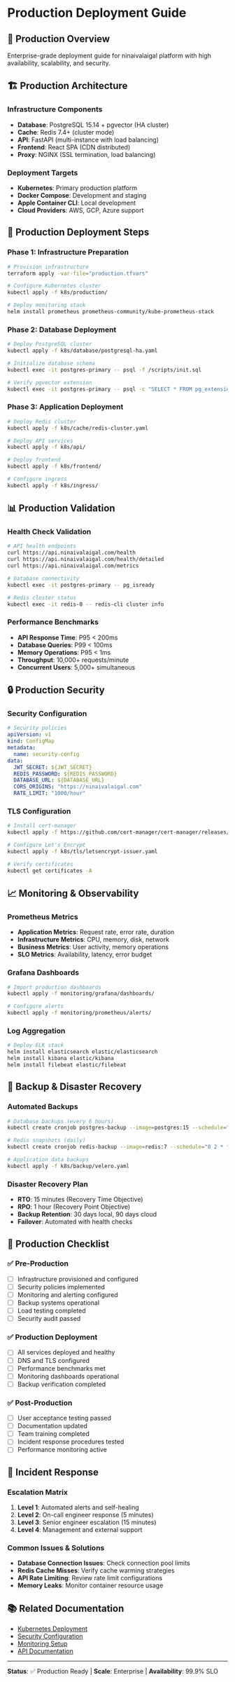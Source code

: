 # Production Deployment Guide

## 🎯 Production Overview

Enterprise-grade deployment guide for ninaivalaigal platform with high availability, scalability, and security.

## 🏗️ Production Architecture

### Infrastructure Components
- **Database**: PostgreSQL 15.14 + pgvector (HA cluster)
- **Cache**: Redis 7.4+ (cluster mode)
- **API**: FastAPI (multi-instance with load balancing)
- **Frontend**: React SPA (CDN distributed)
- **Proxy**: NGINX (SSL termination, load balancing)

### Deployment Targets
- **Kubernetes**: Primary production platform
- **Docker Compose**: Development and staging
- **Apple Container CLI**: Local development
- **Cloud Providers**: AWS, GCP, Azure support

## 🚀 Production Deployment Steps

### Phase 1: Infrastructure Preparation
```bash
# Provision infrastructure
terraform apply -var-file="production.tfvars"

# Configure Kubernetes cluster
kubectl apply -f k8s/production/

# Deploy monitoring stack
helm install prometheus prometheus-community/kube-prometheus-stack
```

### Phase 2: Database Deployment
```bash
# Deploy PostgreSQL cluster
kubectl apply -f k8s/database/postgresql-ha.yaml

# Initialize database schema
kubectl exec -it postgres-primary -- psql -f /scripts/init.sql

# Verify pgvector extension
kubectl exec -it postgres-primary -- psql -c "SELECT * FROM pg_extension WHERE extname='vector';"
```

### Phase 3: Application Deployment
```bash
# Deploy Redis cluster
kubectl apply -f k8s/cache/redis-cluster.yaml

# Deploy API services
kubectl apply -f k8s/api/

# Deploy frontend
kubectl apply -f k8s/frontend/

# Configure ingress
kubectl apply -f k8s/ingress/
```

## 📊 Production Validation

### Health Check Validation
```bash
# API health endpoints
curl https://api.ninaivalaigal.com/health
curl https://api.ninaivalaigal.com/health/detailed
curl https://api.ninaivalaigal.com/metrics

# Database connectivity
kubectl exec -it postgres-primary -- pg_isready

# Redis cluster status
kubectl exec -it redis-0 -- redis-cli cluster info
```

### Performance Benchmarks
- **API Response Time**: P95 < 200ms
- **Database Queries**: P99 < 100ms
- **Memory Operations**: P95 < 1ms
- **Throughput**: 10,000+ requests/minute
- **Concurrent Users**: 5,000+ simultaneous

## 🔒 Production Security

### Security Configuration
```yaml
# Security policies
apiVersion: v1
kind: ConfigMap
metadata:
  name: security-config
data:
  JWT_SECRET: ${JWT_SECRET}
  REDIS_PASSWORD: ${REDIS_PASSWORD}
  DATABASE_URL: ${DATABASE_URL}
  CORS_ORIGINS: "https://ninaivalaigal.com"
  RATE_LIMIT: "1000/hour"
```

### TLS Configuration
```bash
# Install cert-manager
kubectl apply -f https://github.com/cert-manager/cert-manager/releases/download/v1.13.0/cert-manager.yaml

# Configure Let's Encrypt
kubectl apply -f k8s/tls/letsencrypt-issuer.yaml

# Verify certificates
kubectl get certificates -A
```

## 📈 Monitoring & Observability

### Prometheus Metrics
- **Application Metrics**: Request rate, error rate, duration
- **Infrastructure Metrics**: CPU, memory, disk, network
- **Business Metrics**: User activity, memory operations
- **SLO Metrics**: Availability, latency, error budget

### Grafana Dashboards
```bash
# Import production dashboards
kubectl apply -f monitoring/grafana/dashboards/

# Configure alerts
kubectl apply -f monitoring/prometheus/alerts/
```

### Log Aggregation
```bash
# Deploy ELK stack
helm install elasticsearch elastic/elasticsearch
helm install kibana elastic/kibana
helm install filebeat elastic/filebeat
```

## 🔄 Backup & Disaster Recovery

### Automated Backups
```bash
# Database backups (every 6 hours)
kubectl create cronjob postgres-backup --image=postgres:15 --schedule="0 */6 * * *"

# Redis snapshots (daily)
kubectl create cronjob redis-backup --image=redis:7 --schedule="0 2 * * *"

# Application data backups
kubectl apply -f k8s/backup/velero.yaml
```

### Disaster Recovery Plan
- **RTO**: 15 minutes (Recovery Time Objective)
- **RPO**: 1 hour (Recovery Point Objective)
- **Backup Retention**: 30 days local, 90 days cloud
- **Failover**: Automated with health checks

## 🎯 Production Checklist

### ✅ Pre-Production
- [ ] Infrastructure provisioned and configured
- [ ] Security policies implemented
- [ ] Monitoring and alerting configured
- [ ] Backup systems operational
- [ ] Load testing completed
- [ ] Security audit passed

### ✅ Production Deployment
- [ ] All services deployed and healthy
- [ ] DNS and TLS configured
- [ ] Performance benchmarks met
- [ ] Monitoring dashboards operational
- [ ] Backup verification completed

### ✅ Post-Production
- [ ] User acceptance testing passed
- [ ] Documentation updated
- [ ] Team training completed
- [ ] Incident response procedures tested
- [ ] Performance monitoring active

## 🚨 Incident Response

### Escalation Matrix
1. **Level 1**: Automated alerts and self-healing
2. **Level 2**: On-call engineer response (5 minutes)
3. **Level 3**: Senior engineer escalation (15 minutes)
4. **Level 4**: Management and external support

### Common Issues & Solutions
- **Database Connection Issues**: Check connection pool limits
- **Redis Cache Misses**: Verify cache warming strategies
- **API Rate Limiting**: Review rate limit configurations
- **Memory Leaks**: Monitor container resource usage

## 📚 Related Documentation

- [Kubernetes Deployment](../kubernetes/README.md)
- [Security Configuration](../../security/README.md)
- [Monitoring Setup](../../runbooks/README.md)
- [API Documentation](../../api/README.md)

---

**Status**: ✅ Production Ready | **Scale**: Enterprise | **Availability**: 99.9% SLO
